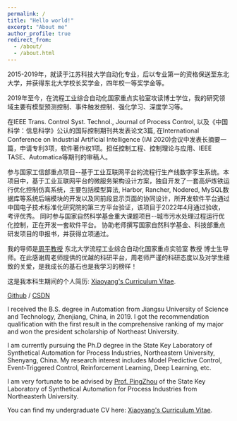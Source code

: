 ```yaml
---
permalink: /
title: "Hello world!"
excerpt: "About me"
author_profile: true
redirect_from: 
  - /about/
  - /about.html
---
```

2015-2019年，就读于江苏科技大学自动化专业，后以专业第一的资格保送至东北大学，并获得东北大学校长奖学金，四年校一等奖学金等。

2019年至今，在流程工业综合自动化国家重点实验室攻读博士学位，我的研究领域主要有模型预测控制、事件触发控制、强化学习、深度学习等。

在IEEE Trans. Control Syst. Technol., Journal of Process Control, 以及《中国科学：信息科学》公认的国际控制期刊共发表论文3篇, 在International Conference on Industrial Artificial  Intelligence (IAI 2020)会议中发表长摘要一篇，申请专利3项，软件著作权1项。担任控制工程、控制理论与应用、IEEE TASE、Automatica等期刊的审稿人。

参与国家工信部重点项目--基于工业互联网平台的流程行生产线数字孪生系统。本项目中，基于工业互联网平台的微服务架构设计方案，独自开发了一套高炉炼铁运行优化控制仿真系统，主要包括模型算法, Harbor, Rancher, Nodered, MySQL数据库等系统后端模块的开发以及同前段显示页面的协同设计，所开发软件平台通过中国电子技术标准化研究院的第三方平台验证，该项目于2022年4月通过验收，考评优秀。
同时参与国家自然科学基金重大课题项目--城市污水处理过程运行优化控制，正在开发一套软件平台。
协助老师撰写国家自然科学基金、科技部重点研发项目的申报书，并获得立项通过。

我的导师是[周平教授](http://faculty.neu.edu.cn/zhouping/) 东北大学流程工业综合自动化国家重点实验室 教授 博士生导师。在此感谢周老师提供的优越的科研平台，周老师严谨的科研态度以及对学生细致的关爱，是我成长的基石也是我学习的榜样！

这是我本科生期间的个人简历: [Xiaoyang's Curriculum Vitae](../assets/Curriculum_Vitae.pdf).

[Github](https://github.com/sunxiaoyang1996) /  [CSDN](https://blog.csdn.net/manqianfu9364?type=blog)

I received the B.S. degree in Automation from Jiangsu University of Science and Technology, Zhenjiang, China, in 2019. I got the recommendation qualification with the first result in the comprehensive ranking of my major and won the president scholarship of Northeast University.

I am currently pursuing the Ph.D degree in the State Key Laboratory of Synthetical Automation for Process Industries, Northeastern University, Shenyang, China. My research interest includes Model Predictive Control, Event-Triggered Control, Reinforcement Learning, Deep Learning, etc. 

I am very fortunate to be advised by [Prof. PingZhou](http://faculty.neu.edu.cn/zhouping/) of the State Key Laboratory of Synthetical Automation for Process Industries from Northeasterh University.

You can find my undergraduate CV here: [Xiaoyang's Curriculum Vitae](../assets/Curriculum_Vitae.pdf). 

